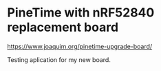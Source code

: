 # PineTime with nRF52840 replacement board

https://www.joaquim.org/pinetime-upgrade-board/

Testing aplication for my new board.


